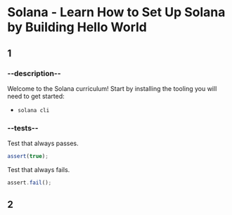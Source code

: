 # Solana - Learn How to Set Up Solana by Building Hello World

## 1

### --description--

Welcome to the Solana curriculum! Start by installing the tooling you will need to get started:

- `solana cli`

### --tests--

Test that always passes.

```js
assert(true);
```

Test that always fails.

```js
assert.fail();
```

## 2
